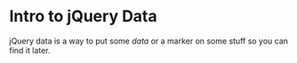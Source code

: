 # Intro to jQuery Data

jQuery data is a way to put some *data* or a marker on some stuff so you can find it later.

